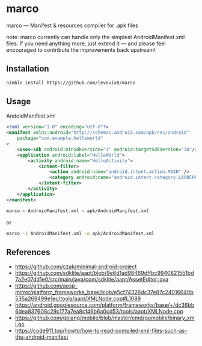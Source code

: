 marco
=====

marco — Manifest & resources compiler for .apk files

note: marco currently can handle only the simplest AndroidManifest.xml files.
If you need anything more, just extend it — and please feel encouraged to
contribute the improvements back upstream!

Installation
-----
```sh
nimble install https://github.com/levovix0/marco
```

Usage
-----
AndoidManifest.xml
```xml
<?xml version="1.0" encoding="utf-8"?>
<manifest xmlns:android="http://schemas.android.com/apk/res/android"
    package="com.example.helloworld"
>
    <uses-sdk android:minSdkVersion="1" android:targetSdkVersion="30"/>
    <application android:label="HelloWorld">
        <activity android:name="HelloActivity">
            <intent-filter>
                <action android:name="android.intent.action.MAIN" />
                <category android:name="android.intent.category.LAUNCHER" />
            </intent-filter>
        </activity>
    </application>
</manifest>
```

```sh
marco < AndroidManifest.xml > apk/AndroidManifest.xml
```
or
```sh
marco -i AndroidManifest.xml -o apk/AndroidManifest.xml
```

References
----------
 - https://github.com/czak/minimal-android-project
 - https://github.com/sdklite/aapt/blob/9e6d1ad98469dffbc9940821551bd7a2e07dd1e0/src/main/java/com/sdklite/aapt/AssetEditor.java
 - https://github.com/aosp-mirror/platform_frameworks_base/blob/e5cf74326dc37e87c24016640b535a269499e1ec/tools/aapt/XMLNode.cpp#L1089
 - https://android.googlesource.com/platform/frameworks/base/+/dc36bb6dea837608c29c177a7ea8cf46b6a0cd53/tools/aapt/XMLNode.cpp
 - https://github.com/golang/mobile/blob/master/cmd/gomobile/binary_xml.go
 - https://code911.top/howto/how-to-read-compiled-xml-files-such-as-the-android-manifest
